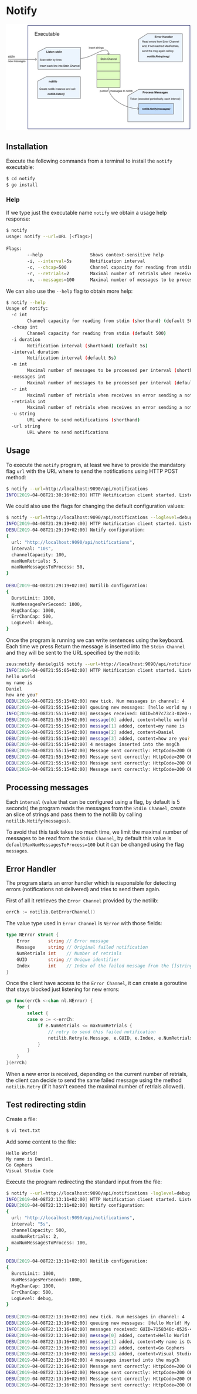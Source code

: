 #  Notify


![Notify executable](../images/notify.jpg)


## Installation
Execute the following commands from a terminal to install the `notify` executable:

``` bash
$ cd notify
$ go install
```


### Help 

If we type just the executable name `notify` we obtain a usage help response:

``` bash
$ notify
usage: notify --url=URL [<flags>]

Flags:
        --help                  Shows context-sensitive help
        -i, --interval=5s       Notification interval
        -c, --chcap=500         Channel capacity for reading from stdin
        -r, --retrials=2        Maximal number of retrials when receives an error sending a notification
        -m, --messages=100      Maximal number of messages to be processed per interval
```

We can also use the `--help` flag to obtain more help:

``` bash
$ notify --help
Usage of notify:
  -c int
        Channel capacity for reading from stdin (shorthand) (default 500)
  -chcap int
        Channel capacity for reading from stdin (default 500)
  -i duration
        Notification interval (shorthand) (default 5s)
  -interval duration
        Notification interval (default 5s)
  -m int
        Maximal number of messages to be processed per interval (shorthand) (default 100)
  -messages int
        Maximal number of messages to be processed per interval (default 100)
  -r int
        Maximal number of retrials when receives an error sending a notification (shorthand) (default 2)
  -retrials int
        Maximal number of retrials when receives an error sending a notification (default 2)
  -u string
        URL where to send notifications (shorthand)
  -url string
        URL where to send notifications
```

## Usage
To execute the `notify` program, at least we have to provide the mandatory flag `url` with the URL where to send the notifications using HTTP POST method:
```bash
$ notify --url=http://localhost:9090/api/notifications 
INFO[2019-04-08T21:30:16+02:00] HTTP Notification client started. Listening for new messages from stdin... 
```

We could also use the flags for changing the default configuration values:

```bash
$ notify --url=http://localhost:9090/api/notifications --loglevel=debug --interval=10s --chcap=100 --retrials=5 --messages=50
INFO[2019-04-08T21:29:19+02:00] HTTP Notification client started. Listening for new messages from stdin... 
DEBU[2019-04-08T21:29:19+02:00] Notify configuration: 
{
  url: "http://localhost:9090/api/notifications",
  interval: "10s",
  channelCapacity: 100,
  maxNumRetrials: 5,
  maxNumMessagesToProcess: 50,
}
 
DEBU[2019-04-08T21:29:19+02:00] Notilib configuration: 
{
  BurstLimit: 1000,
  NumMessagesPerSecond: 1000,
  MsgChanCap: 1000,
  ErrChanCap: 500,
  LogLevel: debug,
}
```

Once the program is running we can write sentences using the keyboard. Each time we press Return the message is inserted into the `Stdin Channel` and they will be sent to the URL specified by the notilib:
```bash
zeus:notify danielgil$ notify --url=http://localhost:9090/api/notifications -loglevel=debug -i=10s
INFO[2019-04-08T21:55:05+02:00] HTTP Notification client started. Listening for new messages from stdin... 
hello world
my name is
Daniel
how are you?
DEBU[2019-04-08T21:55:15+02:00] new tick. Num messages in channel: 4         
DEBU[2019-04-08T21:55:15+02:00] queuing new messages: [hello world my name is Daniel how are you?] 
INFO[2019-04-08T21:55:15+02:00] messages received: GUID=b97c73c3-02e0-4945-9247-a81f4f208c71 
DEBU[2019-04-08T21:55:15+02:00] message[0] added, content=hello world        
DEBU[2019-04-08T21:55:15+02:00] message[1] added, content=my name is         
DEBU[2019-04-08T21:55:15+02:00] message[2] added, content=Daniel             
DEBU[2019-04-08T21:55:15+02:00] message[3] added, content=how are you?       
DEBU[2019-04-08T21:55:15+02:00] 4 messages inserted into the msgCh           
DEBU[2019-04-08T21:55:15+02:00] Message sent correctly: HttpCode=200 OK, GUID=[b97c73c3-02e0-4945-9247-a81f4f208c71], index=3 
DEBU[2019-04-08T21:55:15+02:00] Message sent correctly: HttpCode=200 OK, GUID=[b97c73c3-02e0-4945-9247-a81f4f208c71], index=1 
DEBU[2019-04-08T21:55:15+02:00] Message sent correctly: HttpCode=200 OK, GUID=[b97c73c3-02e0-4945-9247-a81f4f208c71], index=2 
DEBU[2019-04-08T21:55:15+02:00] Message sent correctly: HttpCode=200 OK, GUID=[b97c73c3-02e0-4945-9247-a81f4f208c71], index=0 
```

## Processing messages
Each `interval` (value that can be configured using a flag, by default is 5 seconds) the program reads the messages from the `Stdin Channel`, create an slice of strings and pass them to the notilib by calling `notilib.Notify(messages)`. 

To avoid that this task takes too much time, we limit the maximal number of messages to be read from the `Stdin Channel`, by default this value is `defaultMaxNumMessagesToProcess=100` but it can be changed using the flag `messages`.

## Error Handler
The program starts an error handler which is responsible for detecting errors (notifications not delivered) and tries to send them again.

First of all it retrieves the `Error Channel` provided by the notilib:

```go
errCh := notilib.GetErrorChannel()
```

The value type used in `Error Channel` is `NError` with those fields:
```go 
type NError struct {
	Error       string // Error message
	Message     string // Original failed notification
	NumRetrials int    // Number of retrials
	GUID        string // Unique identifier
	Index       int    // Index of the failed message from the []string passed as parameter to the notilib.Notify method
}
```

Once the client have access to the `Error Channel`,  it can create a goroutine that stays blocked just listening for new errors:
```go
go func(errCh <-chan nl.NError) {
    for {
        select {
        case e := <-errCh:
            if e.NumRetrials <= maxNumRetrials {
                // retry to send this failed notification
                notilib.Retry(e.Message, e.GUID, e.Index, e.NumRetrials)
            }
        }
    }
}(errCh)
```

When a new error is received, depending on the current number of retrials, the client can decide to send the same failed message using the method `notilib.Retry` (if it hasn't exceed the maximal number of retrials allowed).

## Test redirecting stdin

Create a file:
```bash
$ vi text.txt
```

Add some content to the file:
```
Hello World!
My name is Daniel.
Go Gophers
Visual Studio Code
```

Execute the program redirecting the standard input from the file:
```bash
$ notify --url=http://localhost:9090/api/notifications -loglevel=debug  < text.txt
INFO[2019-04-08T22:13:11+02:00] HTTP Notification client started. Listening for new messages from stdin... 
DEBU[2019-04-08T22:13:11+02:00] Notify configuration: 
{
  url: "http://localhost:9090/api/notifications",
  interval: "5s",
  channelCapacity: 500,
  maxNumRetrials: 2,
  maxNumMessagesToProcess: 100,
}
 
DEBU[2019-04-08T22:13:11+02:00] Notilib configuration: 
{
  BurstLimit: 1000,
  NumMessagesPerSecond: 1000,
  MsgChanCap: 1000,
  ErrChanCap: 500,
  LogLevel: debug,
}
 
DEBU[2019-04-08T22:13:16+02:00] new tick. Num messages in channel: 4         
DEBU[2019-04-08T22:13:16+02:00] queuing new messages: [Hello World! My name is Daniel. Go Gophers Visual Studio Code] 
INFO[2019-04-08T22:13:16+02:00] messages received: GUID=7158340c-0526-4cf9-9f7b-231d15a31990 
DEBU[2019-04-08T22:13:16+02:00] message[0] added, content=Hello World!       
DEBU[2019-04-08T22:13:16+02:00] message[1] added, content=My name is Daniel. 
DEBU[2019-04-08T22:13:16+02:00] message[2] added, content=Go Gophers         
DEBU[2019-04-08T22:13:16+02:00] message[3] added, content=Visual Studio Code 
DEBU[2019-04-08T22:13:16+02:00] 4 messages inserted into the msgCh           
DEBU[2019-04-08T22:13:16+02:00] Message sent correctly: HttpCode=200 OK, GUID=[7158340c-0526-4cf9-9f7b-231d15a31990], index=3 
DEBU[2019-04-08T22:13:16+02:00] Message sent correctly: HttpCode=200 OK, GUID=[7158340c-0526-4cf9-9f7b-231d15a31990], index=0 
DEBU[2019-04-08T22:13:16+02:00] Message sent correctly: HttpCode=200 OK, GUID=[7158340c-0526-4cf9-9f7b-231d15a31990], index=1 
DEBU[2019-04-08T22:13:16+02:00] Message sent correctly: HttpCode=200 OK, GUID=[7158340c-0526-4cf9-9f7b-231d15a31990], index=2 
```